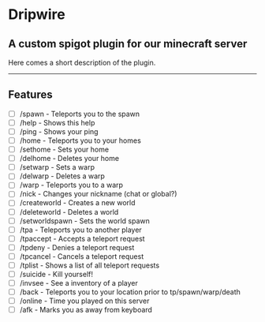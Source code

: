 # Dripwire
## A custom spigot plugin for our minecraft server

Here comes a short description of the plugin.

---

## Features
- [ ] /spawn - Teleports you to the spawn
- [ ] /help - Shows this help
- [ ] /ping - Shows your ping
- [ ] /home - Teleports you to your homes
- [ ] /sethome - Sets your home
- [ ] /delhome - Deletes your home
- [ ] /setwarp - Sets a warp
- [ ] /delwarp - Deletes a warp
- [ ] /warp - Teleports you to a warp
- [ ] /nick - Changes your nickname (chat or global?)
- [ ] /createworld - Creates a new world
- [ ] /deleteworld - Deletes a world
- [ ] /setworldspawn - Sets the world spawn
- [ ] /tpa - Teleports you to another player
- [ ] /tpaccept - Accepts a teleport request
- [ ] /tpdeny - Denies a teleport request
- [ ] /tpcancel - Cancels a teleport request
- [ ] /tplist - Shows a list of all teleport requests
- [ ] /suicide - Kill yourself!
- [ ] /invsee - See a inventory of a player
- [ ] /back - Teleports you to your location prior to tp/spawn/warp/death
- [ ] /online - Time you played on this server
- [ ] /afk - Marks you as away from keyboard
